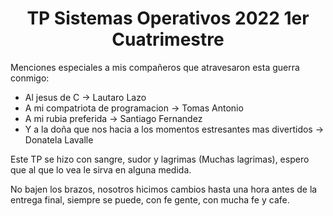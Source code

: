 # <h1 align="center"> TP Sistemas Operativos 2022 1er Cuatrimestre </h1>

Menciones especiales a mis compañeros que atravesaron esta guerra conmigo:

- Al jesus de C -> Lautaro Lazo
- A mi compatriota de programacion -> Tomas Antonio
- A mi rubia preferida -> Santiago Fernandez
- Y a la doña que nos hacia a los momentos estresantes mas divertidos -> Donatela Lavalle


Este TP se hizo con sangre, sudor y lagrimas (Muchas lagrimas), espero que al que lo vea le sirva en alguna medida.

No bajen los brazos, nosotros hicimos cambios hasta una hora antes de la entrega final, siempre se puede, con fe gente, con mucha fe y cafe.
